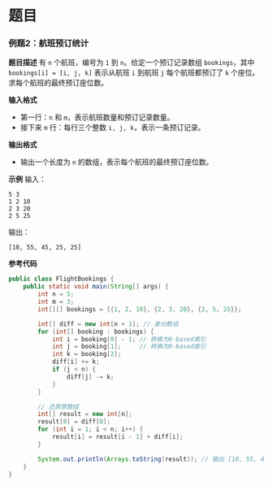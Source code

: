 # 题目

### **例题2：航班预订统计**

**题目描述**
有 `n` 个航班，编号为 `1` 到 `n`。给定一个预订记录数组 `bookings`，其中 `bookings[i] = [i, j, k]` 表示从航班 `i` 到航班 `j` 每个航班都预订了 `k` 个座位。求每个航班的最终预订座位数。

**输入格式**

- 第一行：`n` 和 `m`，表示航班数量和预订记录数量。
- 接下来 `m` 行：每行三个整数 `i, j, k`，表示一条预订记录。

**输出格式**

- 输出一个长度为 `n` 的数组，表示每个航班的最终预订座位数。

**示例**
输入：

```
5 3
1 2 10
2 3 20
2 5 25
```

输出：

```
[10, 55, 45, 25, 25]
```

**参考代码**

```java
public class FlightBookings {
    public static void main(String[] args) {
        int n = 5;
        int m = 3;
        int[][] bookings = {{1, 2, 10}, {2, 3, 20}, {2, 5, 25}};

        int[] diff = new int[n + 1]; // 差分数组
        for (int[] booking : bookings) {
            int i = booking[0] - 1; // 转换为0-based索引
            int j = booking[1];     // 转换为0-based索引
            int k = booking[2];
            diff[i] += k;
            if (j < n) {
                diff[j] -= k;
            }
        }

        // 还原原数组
        int[] result = new int[n];
        result[0] = diff[0];
        for (int i = 1; i < n; i++) {
            result[i] = result[i - 1] + diff[i];
        }

        System.out.println(Arrays.toString(result)); // 输出 [10, 55, 45, 25, 25]
    }
}
```

